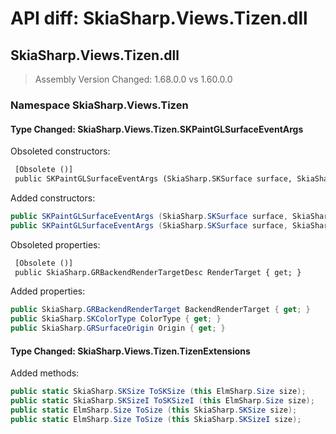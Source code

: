 # API diff: SkiaSharp.Views.Tizen.dll

## SkiaSharp.Views.Tizen.dll

> Assembly Version Changed: 1.68.0.0 vs 1.60.0.0

### Namespace SkiaSharp.Views.Tizen

#### Type Changed: SkiaSharp.Views.Tizen.SKPaintGLSurfaceEventArgs

Obsoleted constructors:

```diff
 [Obsolete ()]
 public SKPaintGLSurfaceEventArgs (SkiaSharp.SKSurface surface, SkiaSharp.GRBackendRenderTargetDesc renderTarget);
```

Added constructors:

```csharp
public SKPaintGLSurfaceEventArgs (SkiaSharp.SKSurface surface, SkiaSharp.GRBackendRenderTarget renderTarget);
public SKPaintGLSurfaceEventArgs (SkiaSharp.SKSurface surface, SkiaSharp.GRBackendRenderTarget renderTarget, SkiaSharp.GRSurfaceOrigin origin, SkiaSharp.SKColorType colorType);
```

Obsoleted properties:

```diff
 [Obsolete ()]
 public SkiaSharp.GRBackendRenderTargetDesc RenderTarget { get; }
```

Added properties:

```csharp
public SkiaSharp.GRBackendRenderTarget BackendRenderTarget { get; }
public SkiaSharp.SKColorType ColorType { get; }
public SkiaSharp.GRSurfaceOrigin Origin { get; }
```


#### Type Changed: SkiaSharp.Views.Tizen.TizenExtensions

Added methods:

```csharp
public static SkiaSharp.SKSize ToSKSize (this ElmSharp.Size size);
public static SkiaSharp.SKSizeI ToSKSizeI (this ElmSharp.Size size);
public static ElmSharp.Size ToSize (this SkiaSharp.SKSize size);
public static ElmSharp.Size ToSize (this SkiaSharp.SKSizeI size);
```



